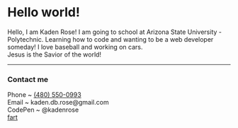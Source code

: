 

<!--
**kadenrose/kadenrose** is a ✨ _special_ ✨ repository because its `README.md` (this file) appears on your GitHub profile.

Here are some ideas to get you started:

- 🔭 I’m currently working on ...
- 🌱 I’m currently learning ...
- 👯 I’m looking to collaborate on ...
- 🤔 I’m looking for help with ...
- 💬 Ask me about ...
- 📫 How to reach me: ...
- 😄 Pronouns: ...
- ⚡ Fun fact: ...
-->
<h1>Hello world!</h1>
<p>Hello, I am Kaden Rose! I am going to school at Arizona State University - Polytechnic. Learning how to code and wanting to be a web developer someday! I love baseball and working on cars.<br> Jesus is the Savior of the world!</p>
<hr>
<h3>Contact me</h3>
<p>Phone ~ <a href="tel:4805500993">(480) 550-0993</a><br>
Email ~ kaden.db.rose@gmail.com<br>
CodePen ~ @kadenrose<br>
<a href="google.com">fart</a></p>
